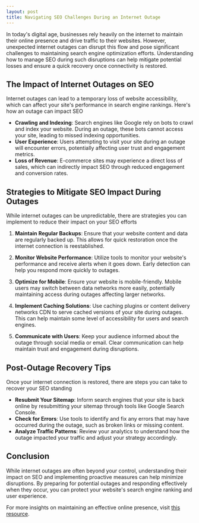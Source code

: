 ```yaml
---
layout: post
title: Navigating SEO Challenges During an Internet Outage
---
```



In today's digital age, businesses rely heavily on the internet to maintain their online presence and drive traffic to their websites. However, unexpected internet outages can disrupt this flow and pose significant challenges to maintaining search engine optimization efforts. Understanding how to manage SEO during such disruptions can help mitigate potential losses and ensure a quick recovery once connectivity is restored. 

## The Impact of Internet Outages on SEO

Internet outages can lead to a temporary loss of website accessibility, which can affect your site's performance in search engine rankings. Here's how an outage can impact SEO

- **Crawling and Indexing**: Search engines like Google rely on bots to crawl and index your website. During an outage, these bots cannot access your site, leading to missed indexing opportunities.
- **User Experience**: Users attempting to visit your site during an outage will encounter errors, potentially affecting user trust and engagement metrics.
- **Loss of Revenue**: E-commerce sites may experience a direct loss of sales, which can indirectly impact SEO through reduced engagement and conversion rates.

## Strategies to Mitigate SEO Impact During Outages

While internet outages can be unpredictable, there are strategies you can implement to reduce their impact on your SEO efforts

1. **Maintain Regular Backups**: Ensure that your website content and data are regularly backed up. This allows for quick restoration once the internet connection is reestablished.

2. **Monitor Website Performance**: Utilize tools to monitor your website's performance and receive alerts when it goes down. Early detection can help you respond more quickly to outages.

3. **Optimize for Mobile**: Ensure your website is mobile-friendly. Mobile users may switch between data networks more easily, potentially maintaining access during outages affecting larger networks.

4. **Implement Caching Solutions**: Use caching plugins or content delivery networks CDN to serve cached versions of your site during outages. This can help maintain some level of accessibility for users and search engines.

5. **Communicate with Users**: Keep your audience informed about the outage through social media or email. Clear communication can help maintain trust and engagement during disruptions.

## Post-Outage Recovery Tips

Once your internet connection is restored, there are steps you can take to recover your SEO standing

- **Resubmit Your Sitemap**: Inform search engines that your site is back online by resubmitting your sitemap through tools like Google Search Console.
- **Check for Errors**: Use tools to identify and fix any errors that may have occurred during the outage, such as broken links or missing content.
- **Analyze Traffic Patterns**: Review your analytics to understand how the outage impacted your traffic and adjust your strategy accordingly.

## Conclusion

While internet outages are often beyond your control, understanding their impact on SEO and implementing proactive measures can help minimize disruptions. By preparing for potential outages and responding effectively when they occur, you can protect your website's search engine ranking and user experience.

For more insights on maintaining an effective online presence, visit [this resource](https://seoblogtool.com/).
